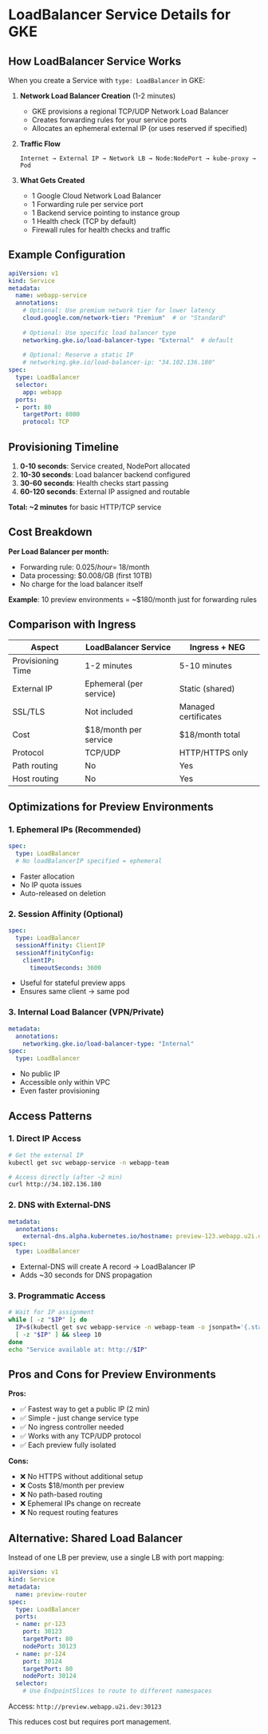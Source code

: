 # LoadBalancer Service Details for GKE

## How LoadBalancer Service Works

When you create a Service with `type: LoadBalancer` in GKE:

1. **Network Load Balancer Creation** (1-2 minutes)
   - GKE provisions a regional TCP/UDP Network Load Balancer
   - Creates forwarding rules for your service ports
   - Allocates an ephemeral external IP (or uses reserved if specified)

2. **Traffic Flow**
   ```
   Internet → External IP → Network LB → Node:NodePort → kube-proxy → Pod
   ```

3. **What Gets Created**
   - 1 Google Cloud Network Load Balancer
   - 1 Forwarding rule per service port
   - 1 Backend service pointing to instance group
   - 1 Health check (TCP by default)
   - Firewall rules for health checks and traffic

## Example Configuration

```yaml
apiVersion: v1
kind: Service
metadata:
  name: webapp-service
  annotations:
    # Optional: Use premium network tier for lower latency
    cloud.google.com/network-tier: "Premium"  # or "Standard"
    
    # Optional: Use specific load balancer type
    networking.gke.io/load-balancer-type: "External"  # default
    
    # Optional: Reserve a static IP
    # networking.gke.io/load-balancer-ip: "34.102.136.180"
spec:
  type: LoadBalancer
  selector:
    app: webapp
  ports:
  - port: 80
    targetPort: 8080
    protocol: TCP
```

## Provisioning Timeline

1. **0-10 seconds**: Service created, NodePort allocated
2. **10-30 seconds**: Load balancer backend configured
3. **30-60 seconds**: Health checks start passing
4. **60-120 seconds**: External IP assigned and routable

**Total: ~2 minutes** for basic HTTP/TCP service

## Cost Breakdown

**Per Load Balancer per month:**
- Forwarding rule: $0.025/hour = ~$18/month
- Data processing: $0.008/GB (first 10TB)
- No charge for the load balancer itself

**Example**: 10 preview environments = ~$180/month just for forwarding rules

## Comparison with Ingress

| Aspect | LoadBalancer Service | Ingress + NEG |
|--------|---------------------|---------------|
| Provisioning Time | 1-2 minutes | 5-10 minutes |
| External IP | Ephemeral (per service) | Static (shared) |
| SSL/TLS | Not included | Managed certificates |
| Cost | $18/month per service | $18/month total |
| Protocol | TCP/UDP | HTTP/HTTPS only |
| Path routing | No | Yes |
| Host routing | No | Yes |

## Optimizations for Preview Environments

### 1. Ephemeral IPs (Recommended)
```yaml
spec:
  type: LoadBalancer
  # No loadBalancerIP specified = ephemeral
```
- Faster allocation
- No IP quota issues
- Auto-released on deletion

### 2. Session Affinity (Optional)
```yaml
spec:
  type: LoadBalancer
  sessionAffinity: ClientIP
  sessionAffinityConfig:
    clientIP:
      timeoutSeconds: 3600
```
- Useful for stateful preview apps
- Ensures same client → same pod

### 3. Internal Load Balancer (VPN/Private)
```yaml
metadata:
  annotations:
    networking.gke.io/load-balancer-type: "Internal"
spec:
  type: LoadBalancer
```
- No public IP
- Accessible only within VPC
- Even faster provisioning

## Access Patterns

### 1. Direct IP Access
```bash
# Get the external IP
kubectl get svc webapp-service -n webapp-team

# Access directly (after ~2 min)
curl http://34.102.136.180
```

### 2. DNS with External-DNS
```yaml
metadata:
  annotations:
    external-dns.alpha.kubernetes.io/hostname: preview-123.webapp.u2i.dev
spec:
  type: LoadBalancer
```
- External-DNS will create A record → LoadBalancer IP
- Adds ~30 seconds for DNS propagation

### 3. Programmatic Access
```bash
# Wait for IP assignment
while [ -z "$IP" ]; do
  IP=$(kubectl get svc webapp-service -n webapp-team -o jsonpath='{.status.loadBalancer.ingress[0].ip}')
  [ -z "$IP" ] && sleep 10
done
echo "Service available at: http://$IP"
```

## Pros and Cons for Preview Environments

**Pros:**
- ✅ Fastest way to get a public IP (2 min)
- ✅ Simple - just change service type
- ✅ No ingress controller needed
- ✅ Works with any TCP/UDP protocol
- ✅ Each preview fully isolated

**Cons:**
- ❌ No HTTPS without additional setup
- ❌ Costs $18/month per preview
- ❌ No path-based routing
- ❌ Ephemeral IPs change on recreate
- ❌ No request routing features

## Alternative: Shared Load Balancer

Instead of one LB per preview, use a single LB with port mapping:

```yaml
apiVersion: v1
kind: Service
metadata:
  name: preview-router
spec:
  type: LoadBalancer
  ports:
  - name: pr-123
    port: 30123
    targetPort: 80
    nodePort: 30123
  - name: pr-124  
    port: 30124
    targetPort: 80
    nodePort: 30124
  selector:
    # Use EndpointSlices to route to different namespaces
```

Access: `http://preview.webapp.u2i.dev:30123`

This reduces cost but requires port management.